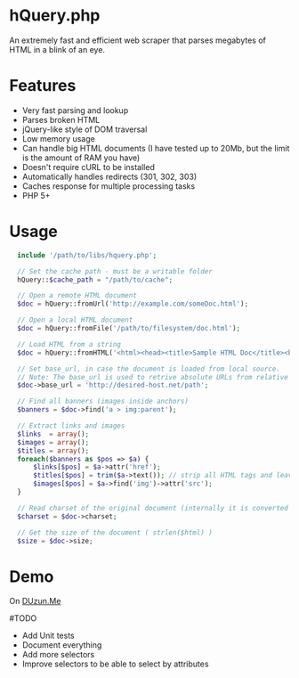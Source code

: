 hQuery.php
==========

An extremely fast and efficient web scraper that parses megabytes of HTML in a blink of an eye.


# Features

  - Very fast parsing and lookup  
  - Parses broken HTML
  - jQuery-like style of DOM traversal
  - Low memory usage
  - Can handle big HTML documents (I have tested up to 20Mb, but the limit is the amount of RAM you have)
  - Doesn't require cURL to be installed
  - Automatically handles redirects (301, 302, 303)
  - Caches response for multiple processing tasks
  - PHP 5+
  
  
# Usage
  ```php
    include '/path/to/libs/hquery.php';
  
    // Set the cache path - must be a writable folder
    hQuery::$cache_path = "/path/to/cache";

    // Open a remote HTML document
    $doc = hQuery::fromUrl('http://example.com/someDoc.html');
  
    // Open a local HTML document
    $doc = hQuery::fromFile('/path/to/filesystem/doc.html');
  
    // Load HTML from a string
    $doc = hQuery::fromHTML('<html><head><title>Sample HTML Doc</title><body>Contents...</body></html>');
  
    // Set base_url, in case the document is loaded from local source.
    // Note: The base_url is used to retrive absolute URLs from relative ones
    $doc->base_url = 'http://desired-host.net/path';
  
    // Find all banners (images inside anchors)
    $banners = $doc->find('a > img:parent');
  
    // Extract links and images
    $links  = array();
    $images = array();
    $titles = array();
    foreach($banners as $pos => $a) {
        $links[$pos] = $a->attr('href');
        $titles[$pos] = trim($a->text()); // strip all HTML tags and leave just text
        $images[$pos] = $a->find('img')->attr('src');
    }
  
    // Read charset of the original document (internally it is converted to UTF-8)
    $charset = $doc->charset;
  
    // Get the size of the document ( strlen($html) )
    $size = $doc->size;
  ```
  
# Demo
  On [DUzun.Me](https://duzun.me/playground/hquery#sel=%20a%20%3E%20img%3Aparent&url=https%3A%2F%2Fgithub.com%2Fduzun)
  
#TODO

  - Add Unit tests
  - Document everything
  - Add more selectors
  - Improve selectors to be able to select by attributes

